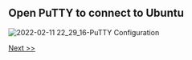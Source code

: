 ## Open PuTTY to connect to Ubuntu
![2022-02-11 22_29_16-PuTTY Configuration](https://user-images.githubusercontent.com/55657279/153697384-2efc4375-a79d-426c-8fef-dd9d1dc1d447.png)

[Next >>](2.md)
